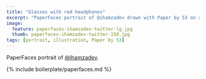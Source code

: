 ```yaml
---
title: "Glasses with red headphones"
excerpt: "PaperFaces portrait of @ihamzadev drawn with Paper by 53 on an iPad."
image: 
  feature: paperfaces-ihamzadev-twitter-lg.jpg
  thumb: paperfaces-ihamzadev-twitter-150.jpg
tags: [portrait, illustration, Paper by 53]
---
```


PaperFaces portrait of [@ihamzadev](http://twitter.com/ihamzadev).

{% include boilerplate/paperfaces.md %}